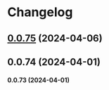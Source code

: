# Changelog

## [0.0.75](https://github.com/shimmy-rukundo/ui/compare/0.0.74...0.0.75) (2024-04-06)

## 0.0.74 (2024-04-01)

#### 0.0.73 (2024-04-01)
